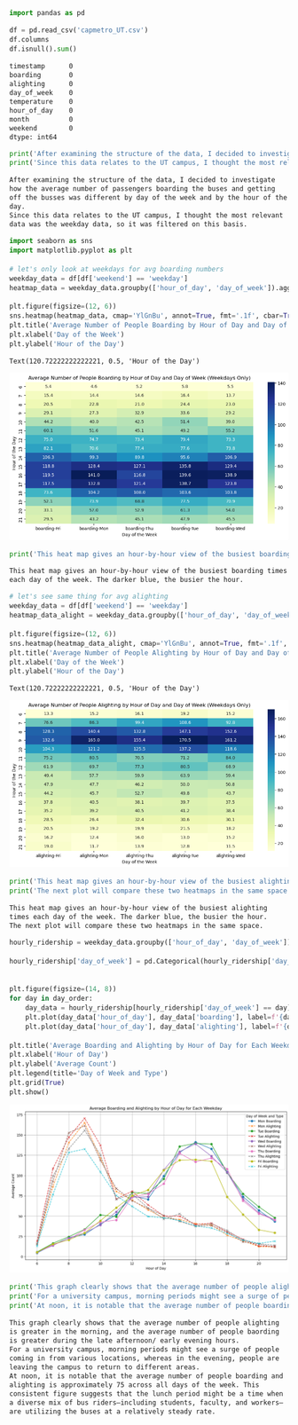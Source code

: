 ```python
import pandas as pd
```


```python
df = pd.read_csv('capmetro_UT.csv')
df.columns
df.isnull().sum()
```




    timestamp      0
    boarding       0
    alighting      0
    day_of_week    0
    temperature    0
    hour_of_day    0
    month          0
    weekend        0
    dtype: int64




```python
print('After examining the structure of the data, I decided to investigate how the average number of passengers boarding the buses and getting off the busses was different by day of the week and by the hour of the day.')
print('Since this data relates to the UT campus, I thought the most relevant data was the weekday data, so it was filtered on this basis.')
```

    After examining the structure of the data, I decided to investigate how the average number of passengers boarding the buses and getting off the busses was different by day of the week and by the hour of the day.
    Since this data relates to the UT campus, I thought the most relevant data was the weekday data, so it was filtered on this basis.



```python
import seaborn as sns
import matplotlib.pyplot as plt

# let's only look at weekdays for avg boarding numbers
weekday_data = df[df['weekend'] == 'weekday']
heatmap_data = weekday_data.groupby(['hour_of_day', 'day_of_week']).agg({'boarding': 'mean'}).unstack().fillna(0)

plt.figure(figsize=(12, 6))
sns.heatmap(heatmap_data, cmap='YlGnBu', annot=True, fmt='.1f', cbar=True)
plt.title('Average Number of People Boarding by Hour of Day and Day of Week (Weekdays Only)')
plt.xlabel('Day of the Week')
plt.ylabel('Hour of the Day')
```




    Text(120.72222222222221, 0.5, 'Hour of the Day')




    
![png](output_3_1.png)
    



```python
print('This heat map gives an hour-by-hour view of the busiest boarding times each day of the week. The darker blue, the busier the hour.')
```

    This heat map gives an hour-by-hour view of the busiest boarding times each day of the week. The darker blue, the busier the hour.



```python
# let's see same thing for avg alighting
weekday_data = df[df['weekend'] == 'weekday']
heatmap_data_alight = weekday_data.groupby(['hour_of_day', 'day_of_week']).agg({'alighting': 'mean'}).unstack().fillna(0)

plt.figure(figsize=(12, 6))
sns.heatmap(heatmap_data_alight, cmap='YlGnBu', annot=True, fmt='.1f', cbar=True)
plt.title('Average Number of People Alighting by Hour of Day and Day of Week (Weekdays Only)')
plt.xlabel('Day of the Week')
plt.ylabel('Hour of the Day')
```




    Text(120.72222222222221, 0.5, 'Hour of the Day')




    
![png](output_5_1.png)
    



```python
print('This heat map gives an hour-by-hour view of the busiest alighting times each day of the week. The darker blue, the busier the hour.')
print('The next plot will compare these two heatmaps in the same space.')
```

    This heat map gives an hour-by-hour view of the busiest alighting times each day of the week. The darker blue, the busier the hour.
    The next plot will compare these two heatmaps in the same space.



```python
hourly_ridership = weekday_data.groupby(['hour_of_day', 'day_of_week']).agg({'boarding': 'mean', 'alighting': 'mean'}).reset_index()

hourly_ridership['day_of_week'] = pd.Categorical(hourly_ridership['day_of_week'], categories=day_order, ordered=True)


plt.figure(figsize=(14, 8))
for day in day_order:
    day_data = hourly_ridership[hourly_ridership['day_of_week'] == day]
    plt.plot(day_data['hour_of_day'], day_data['boarding'], label=f'{day} Boarding', linestyle='-', marker='o')
    plt.plot(day_data['hour_of_day'], day_data['alighting'], label=f'{day} Alighting', linestyle='--', marker='x')

plt.title('Average Boarding and Alighting by Hour of Day for Each Weekday')
plt.xlabel('Hour of Day')
plt.ylabel('Average Count')
plt.legend(title='Day of Week and Type')
plt.grid(True)
plt.show()
```


    
![png](output_7_0.png)
    



```python
print('This graph clearly shows that the average number of people alighting is greater in the morning, and the average number of people baording is greater during the late afternoon/ early evening hours.')
print('For a university campus, morning periods might see a surge of people coming in from various locations, whereas in the evening, people are leaving the campus to return to different areas.')
print('At noon, it is notable that the average number of people boarding and alighting is approximately 75 across all days of the week. This consistent figure suggests that the lunch period might be a time when a diverse mix of bus riders—including students, faculty, and workers—are utilizing the buses at a relatively steady rate.')
```

    This graph clearly shows that the average number of people alighting is greater in the morning, and the average number of people baording is greater during the late afternoon/ early evening hours.
    For a university campus, morning periods might see a surge of people coming in from various locations, whereas in the evening, people are leaving the campus to return to different areas.
    At noon, it is notable that the average number of people boarding and alighting is approximately 75 across all days of the week. This consistent figure suggests that the lunch period might be a time when a diverse mix of bus riders—including students, faculty, and workers—are utilizing the buses at a relatively steady rate.

